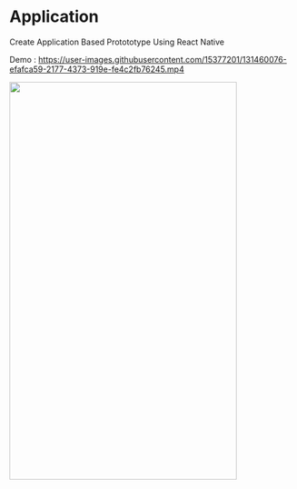 # Application
Create Application Based Protototype Using React Native

Demo : 
https://user-images.githubusercontent.com/15377201/131460076-efafca59-2177-4373-919e-fe4c2fb76245.mp4

<img src="https://user-images.githubusercontent.com/15377201/131441989-02e95ae6-bcf5-4729-a3cc-f2e24722bdb4.png" width="400" height="700">



